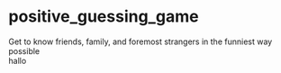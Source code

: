 # positive_guessing_game
Get to know friends, family, and foremost strangers in the funniest way possible <br>
hallo